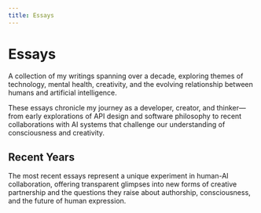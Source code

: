 ```yaml
---
title: Essays
---
```


# Essays

A collection of my writings spanning over a decade, exploring themes of technology, mental health, creativity, and the evolving relationship between humans and artificial intelligence.

These essays chronicle my journey as a developer, creator, and thinker—from early explorations of API design and software philosophy to recent collaborations with AI systems that challenge our understanding of consciousness and creativity.

## Recent Years

The most recent essays represent a unique experiment in human-AI collaboration, offering transparent glimpses into new forms of creative partnership and the questions they raise about authorship, consciousness, and the future of human expression.
